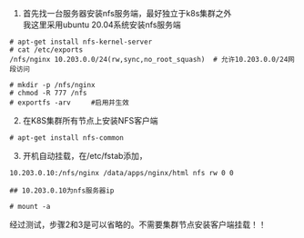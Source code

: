 1. 首先找一台服务器安装nfs服务端，最好独立于k8s集群之外  
我这里采用ubuntu 20.04系统安装nfs服务端  
```
# apt-get install nfs-kernel-server  
# cat /etc/exports  
/nfs/nginx 10.203.0.0/24(rw,sync,no_root_squash)  # 允许10.203.0.0/24网段访问

# mkdir -p /nfs/nginx  
# chmod -R 777 /nfs
# exportfs -arv     #启用并生效
```
2. 在K8S集群所有节点上安装NFS客户端  
```
# apt-get install nfs-common  
```
3. 开机自动挂载，在/etc/fstab添加，
```
10.203.0.10:/nfs/nginx /data/apps/nginx/html nfs rw 0 0  

## 10.203.0.10为nfs服务器ip  

# mount -a 
```
经过测试，步骤2和3是可以省略的。不需要集群节点安装客户端挂载！！

